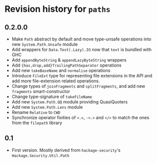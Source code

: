# Revision history for `paths`

## 0.2.0.0

* Make `Path` abstract by default and move type-unsafe operations into new `System.Path.Unsafe` module
* Add wrappers for `Data.Text(.Lazy).IO` now that `text` is bundled with GHC
* Add `appendByteString` & `appendLazyByteString` wrappers
* Add `{has,drop,add}TrailingPathSeparator` operations
* Add new `takeBaseName` and `normalise` operations
* Introduce `FileExt` type for representing file extensions in the API and add more file-extension related operations.
* Change types of `joinFragments` and `splitFragments`, and add new `fragments` smart-constructor
* Change type-signature of `takeFileName`
* Add new `System.Path.QQ` module providing QuasiQuoters
* Add new `System.Path.Lens` module
* Rename `Relative` to `CWD`
* Synchronize operator fixities of `<.>`, `-<.>` and `</>` to match the ones from the `filepath` library

## 0.1

* First version. Mostly derived from `hackage-security`'s `Hackage.Security.Util.Path`
